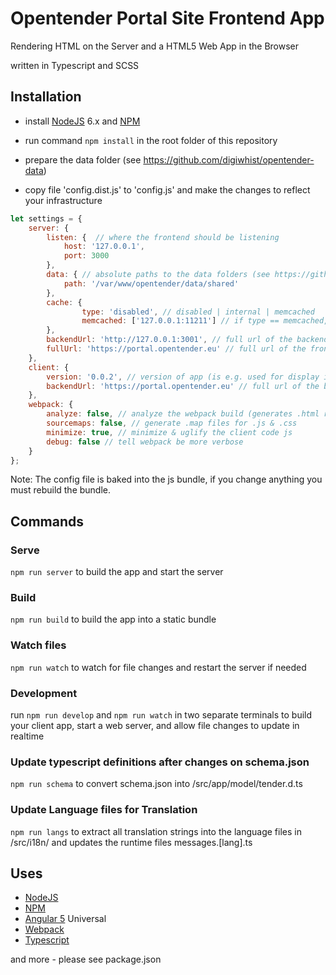 # Opentender Portal Site Frontend App

Rendering HTML on the Server and a HTML5 Web App in the Browser

written in Typescript and SCSS

## Installation

- install [NodeJS](https://nodejs.org/) 6.x and [NPM](https://www.npmjs.com/)

- run command `npm install` in the root folder of this repository

- prepare the data folder (see https://github.com/digiwhist/opentender-data)

- copy file 'config.dist.js' to 'config.js' and make the changes to reflect your infrastructure

```javascript
let settings = {
	server: {
		listen: {  // where the frontend should be listening
			host: '127.0.0.1',
			port: 3000
		},
		data: { // absolute paths to the data folders (see https://github.com/digiwhist/opentender-data)
			path: '/var/www/opentender/data/shared'
		},
		cache: {
        		type: 'disabled', // disabled | internal | memcached
        		memcached: ['127.0.0.1:11211'] // if type == memcached, server address(es)
		},
		backendUrl: 'http://127.0.0.1:3001', // full url of the backend for the server
		fullUrl: 'https://portal.opentender.eu' // full url of the frontend for the server app (e.g. for absolute OpenGraph Share Image URLs)
	},
	client: {
		version: '0.0.2', // version of app (is e.g. used for display in footer & "uncaching" resources on app update)
		backendUrl: 'https://portal.opentender.eu' // full url of the backend for the client app
	},
	webpack: {
		analyze: false, // analyze the webpack build (generates .html results in /dist folder)
		sourcemaps: false, // generate .map files for .js & .css
		minimize: true, // minimize & uglify the client code js
		debug: false // tell webpack be more verbose
	}
};
```

Note: The config file is baked into the js bundle, if you change anything you must rebuild the bundle.

## Commands

### Serve

`npm run server` to build the app and start the server

### Build

`npm run build` to build the app into a static bundle

### Watch files

`npm run watch` to watch for file changes and restart the server if needed

### Development

run `npm run develop` and `npm run watch` in two separate terminals to build your client app, start a web server, and allow file changes to update in realtime

### Update typescript definitions after changes on schema.json

`npm run schema` to convert schema.json into /src/app/model/tender.d.ts

### Update Language files for Translation

`npm run langs` to extract all translation strings into the language files in /src/i18n/ and updates the runtime files messages.[lang].ts

## Uses

* [NodeJS](https://nodejs.org/)
* [NPM](https://www.npmjs.com/)
* [Angular 5](https://angular.io/) Universal
* [Webpack](https://webpack.github.io)
* [Typescript](https://www.typescriptlang.org/)

and more - please see package.json
